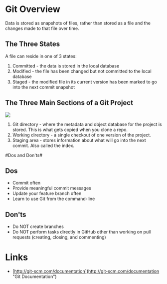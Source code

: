 # Git Overview #
Data is stored as snapshots of files, rather than stored as a file and the changes made to that file over time.

## The Three States ##
A file can reside in one of 3 states:

1. Committed - the data is stored in the local database
2. Modified - the file has been changed but not committed to the local database
3. Staged - the modified file in its current version has been marked to go into the next commit snapshot

## The Three Main Sections of a Git Project ##

![](http://git-scm.com/figures/18333fig0106-tn.png)

1. Git directory - where the metadata and object database for the project is stored. This is what gets copied when you clone a repo.
2. Working directory - a single checkout of one version of the project.
3. Staging area - stores information about what will go into the next commit. Also called the index.

#Dos and Don'ts#

## Dos ##
- Commit often
- Provide meaningful commit messages
- Update your feature branch often
- Learn to use Git from the command-line

## Don'ts ##
- Do NOT create branches
- Do NOT perform tasks directly in GitHub other than working on pull requests (creating, closing, and commenting)

# Links #
- [http://git-scm.com/documentation](http://git-scm.com/documentation "Git Documentation")